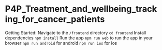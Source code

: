 # P4P_Treatment_and_wellbeing_tracking_for_cancer_patients

Getting Started:
Navigate to the `/frontend` directory
`cd frontend`
Install dependencies
`npm install`
Run the app
`npm run web` to run the app in your browser
`npm run android` for android
`npm run ios` for ios
